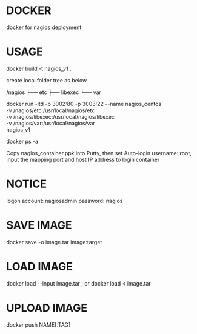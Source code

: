 # DOCKER
docker for nagios deployment

# USAGE

docker build -t nagios_v1 .

create local folder tree as below

/nagios
├── etc
├── libexec
└── var

docker run -itd -p 3002:80 -p 3003:22 --name nagios_centos \
    -v /nagios/etc:/usr/local/nagios/etc \
    -v /nagios/libexec:/usr/local/nagios/libexec \
    -v /nagios/var:/usr/local/nagios/var \
    nagios_v1

docker ps -a

Copy nagios_container.ppk into Putty, then set Auto-login username: root, input the mapping port and host IP address to login container

# NOTICE
logon account: nagiosadmin password: nagios

# SAVE IMAGE
docker save -o image.tar image:target

# LOAD IMAGE
docker load --input image.tar ; or docker load < image.tar

# UPLOAD IMAGE
docker push NAME[:TAG]

